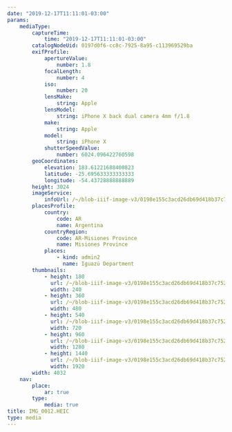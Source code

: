 ```yaml
---
date: "2019-12-17T11:11:01-03:00"
params:
    mediaType:
        captureTime:
            time: "2019-12-17T11:11:01-03:00"
        catalogNodeUid: 0197d0f6-cc8c-7925-8a95-c113969529ba
        exifProfile:
            apertureValue:
                number: 1.8
            focalLength:
                number: 4
            iso:
                number: 20
            lensMake:
                string: Apple
            lensModel:
                string: iPhone X back dual camera 4mm f/1.8
            make:
                string: Apple
            model:
                string: iPhone X
            shutterSpeedValue:
                number: 6024.096422760598
        geoCoordinates:
            elevation: 183.61221688400823
            latitude: -25.695633333333333
            longitude: -54.43728888888889
        height: 3024
        imageService:
            infoUrl: /~/blob-iiif-image-v3/0198e155c3acd26db69d418b37c7526248b8e32499ed512ab0ea655721285e23/info.json
        placesProfile:
            country:
                code: AR
                name: Argentina
            countryRegion:
                code: AR-Misiones Province
                name: Misiones Province
            places:
                - kind: admin2
                  name: Iguazú Department
        thumbnails:
            - height: 180
              url: /~/blob-iiif-image-v3/0198e155c3acd26db69d418b37c7526248b8e32499ed512ab0ea655721285e23/full/240%2C180/0/default.jpg
              width: 240
            - height: 360
              url: /~/blob-iiif-image-v3/0198e155c3acd26db69d418b37c7526248b8e32499ed512ab0ea655721285e23/full/480%2C360/0/default.jpg
              width: 480
            - height: 540
              url: /~/blob-iiif-image-v3/0198e155c3acd26db69d418b37c7526248b8e32499ed512ab0ea655721285e23/full/720%2C540/0/default.jpg
              width: 720
            - height: 960
              url: /~/blob-iiif-image-v3/0198e155c3acd26db69d418b37c7526248b8e32499ed512ab0ea655721285e23/full/1280%2C960/0/default.jpg
              width: 1280
            - height: 1440
              url: /~/blob-iiif-image-v3/0198e155c3acd26db69d418b37c7526248b8e32499ed512ab0ea655721285e23/full/1920%2C1440/0/default.jpg
              width: 1920
        width: 4032
    nav:
        place:
            ar: true
        type:
            media: true
title: IMG_0012.HEIC
type: media
---
```

